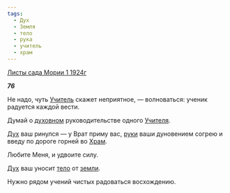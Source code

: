 ```yaml
---
tags:
  - Дух
  - Земля
  - тело
  - рука
  - учитель
  - храм
---
```

[Листы сада Мории 1 1924г](https://127.0.0.1:4002/agni/1924)

___76___

Не надо, чуть [Учитель](../../../tags/#учитель) скажет неприятное, — волноваться: ученик радуется каждой вести.   

Думай о [духовном](../../../tags/#[Дух](../../../tags/#Дух)) руководительстве одного [Учителя](../../../tags/#учитель).   

[Дух](../../../tags/#Дух) ваш ринулся — у Врат приму вас, [руки](../../../tags/#рука) ваши дуновением согрею и введу по дороге горней во [Храм](../../../tags/#храм).   

Любите Меня, и удвоите силу.   

[Дух](../../../tags/#Дух) ваш уносит [тело](../../../tags/#тело) от [земли](../../../tags/#Земля).   

Нужно рядом учений чистых радоваться восхождению.   


